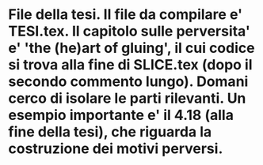 # File della tesi. Il file da compilare e' TESI.tex. Il capitolo sulle perversita' e' 'the (he)art of gluing', il cui codice si trova alla fine di SLICE.tex (dopo il secondo commento lungo). Domani cerco di isolare le parti rilevanti. Un esempio importante e' il 4.18 (alla fine della tesi), che riguarda la costruzione dei motivi perversi.

